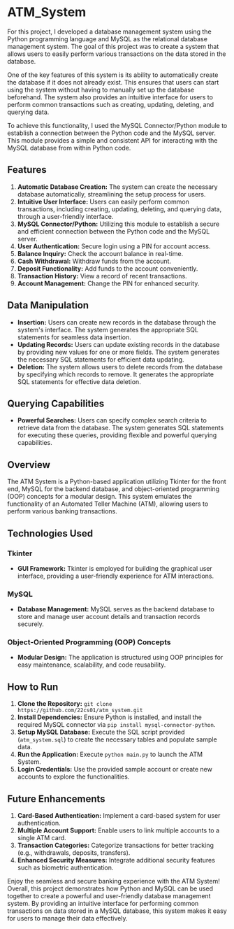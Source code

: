 # ATM_System

For this project, I developed a database management system using the Python programming language and MySQL as the relational database management system. The goal of this project was to create a system that allows users to easily perform various transactions on the data stored in the database.

One of the key features of this system is its ability to automatically create the database if it does not already exist. This ensures that users can start using the system without having to manually set up the database beforehand. The system also provides an intuitive interface for users to perform common transactions such as creating, updating, deleting, and querying data.

To achieve this functionality, I used the MySQL Connector/Python module to establish a connection between the Python code and the MySQL server. This module provides a simple and consistent API for interacting with the MySQL database from within Python code.

## Features
1. **Automatic Database Creation:** The system can create the necessary database automatically, streamlining the setup process for users.
2. **Intuitive User Interface:** Users can easily perform common transactions, including creating, updating, deleting, and querying data, through a user-friendly interface.
3. **MySQL Connector/Python:** Utilizing this module to establish a secure and efficient connection between the Python code and the MySQL server.
4. **User Authentication:** Secure login using a PIN for account access.
5. **Balance Inquiry:** Check the account balance in real-time.
6. **Cash Withdrawal:** Withdraw funds from the account.
7. **Deposit Functionality:** Add funds to the account conveniently.
8. **Transaction History:** View a record of recent transactions.
9. **Account Management:** Change the PIN for enhanced security.


## Data Manipulation
- **Insertion:** Users can create new records in the database through the system's interface. The system generates the appropriate SQL statements for seamless data insertion.
- **Updating Records:** Users can update existing records in the database by providing new values for one or more fields. The system generates the necessary SQL statements for efficient data updating.
- **Deletion:** The system allows users to delete records from the database by specifying which records to remove. It generates the appropriate SQL statements for effective data deletion.

## Querying Capabilities
- **Powerful Searches:** Users can specify complex search criteria to retrieve data from the database. The system generates SQL statements for executing these queries, providing flexible and powerful querying capabilities.

## Overview
The ATM System is a Python-based application utilizing Tkinter for the front end, MySQL for the backend database, and object-oriented programming (OOP) concepts for a modular design. This system emulates the functionality of an Automated Teller Machine (ATM), allowing users to perform various banking transactions.

## Technologies Used
### Tkinter
- **GUI Framework:** Tkinter is employed for building the graphical user interface, providing a user-friendly experience for ATM interactions.

### MySQL
- **Database Management:** MySQL serves as the backend database to store and manage user account details and transaction records securely.

### Object-Oriented Programming (OOP) Concepts
- **Modular Design:** The application is structured using OOP principles for easy maintenance, scalability, and code reusability.

## How to Run
1. **Clone the Repository:** `git clone https://github.com/22cs01/atm_system.git`
2. **Install Dependencies:** Ensure Python is installed, and install the required MySQL connector via `pip install mysql-connector-python`.
3. **Setup MySQL Database:** Execute the SQL script provided (`atm_system.sql`) to create the necessary tables and populate sample data.
4. **Run the Application:** Execute `python main.py` to launch the ATM System.
5. **Login Credentials:** Use the provided sample account or create new accounts to explore the functionalities.

## Future Enhancements
1. **Card-Based Authentication:** Implement a card-based system for user authentication.
2. **Multiple Account Support:** Enable users to link multiple accounts to a single ATM card.
3. **Transaction Categories:** Categorize transactions for better tracking (e.g., withdrawals, deposits, transfers).
4. **Enhanced Security Measures:** Integrate additional security features such as biometric authentication.

Enjoy the seamless and secure banking experience with the ATM System!
Overall, this project demonstrates how Python and MySQL can be used together to create a powerful and user-friendly database management system. By providing an intuitive interface for performing common transactions on data stored in a MySQL database, this system makes it easy for users to manage their data effectively.
